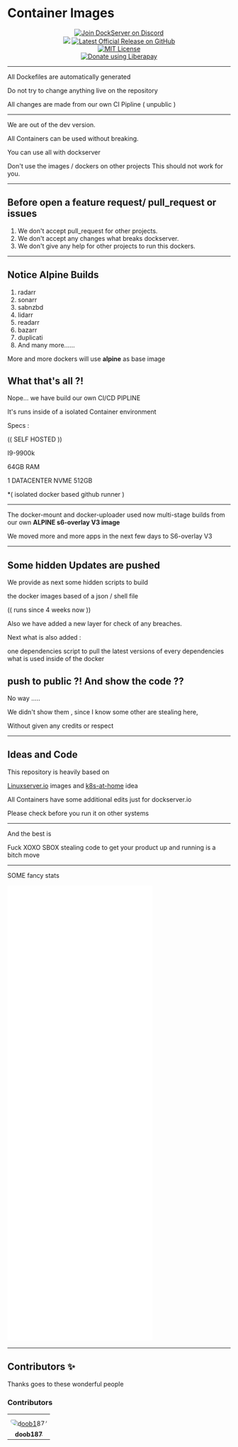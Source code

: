 # Container Images

<p align="center">
    <a href="https://discord.gg/FYSvu83caM">
        <img src="https://discord.com/api/guilds/830478558995415100/widget.png?label=Discord%20Server&logo=discord" alt="Join DockServer on Discord">
    </a><br />
    <img src="https://img.shields.io/liberapay/receives/dockserver.svg?logo=liberapay">
    <a href="https://github.com/dockserver/dockserver/releases/latest">
        <img src="https://img.shields.io/github/v/release/dockserver/dockserver?include_prereleases&label=Latest%20Release&logo=github" alt="Latest Official Release on GitHub">
    </a></br >
    <a href="https://github.com/dockserver/dockserver/blob/master/LICENSE">
        <img src="https://img.shields.io/github/license/dockserver/dockserver?label=License&logo=mit" alt="MIT License">
    </a><br />
    <noscript><a href="https://liberapay.com/dockserver/donate"><img alt="Donate using Liberapay" src="https://liberapay.com/assets/widgets/donate.svg"></a></noscript>
</p>

---

All Dockefiles are automatically generated 

Do not try to change anything live on the repository

All changes are made from our own CI Pipline ( unpublic ) 

---

We are out of the dev version.

All Containers can be used without breaking.

You can use all with dockserver

Don't use the images / dockers on other projects
This should not work for you.

--- 

## Before open a feature request/ pull_request or issues

1. We don't accept pull_request for other projects.
1. We don't accept any changes what breaks dockserver.
1. We don't give any help for other projects to run this dockers.

---

## Notice Alpine Builds

1. radarr
1. sonarr
1. sabnzbd
1. lidarr
1. readarr
1. bazarr
1. duplicati
1. And many more......

More and more dockers will use **alpine** as base image


## What that's all ?!

Nope... we have build our own CI/CD PIPLINE 

It's runs inside of a isolated Container environment 

Specs :

(( SELF HOSTED ))

I9-9900k

64GB RAM

1 DATACENTER NVME 512GB

*( isolated docker based github runner )

---

The docker-mount and docker-uploader used now
multi-stage builds from our own 
**ALPINE s6-overlay V3 image**

We moved more and more apps in the next few days to S6-overlay V3


---

## Some hidden Updates are pushed

We provide as next some hidden scripts to build

the docker images based of a json / shell file 

(( runs since 4 weeks now )) 

Also we have added a new layer for check of any breaches.

Next what is also added :

one dependencies script to pull the latest versions of every dependencies what is used inside of the docker

## push to public ?!  And show the code ??

No way ..... 

We didn't show them , 
since I know some other are stealing here,

Without given any credits or respect


--- 

## Ideas and Code

This repository is heavily based on 

[Linuxserver.io](https://linuxserver.io) images and [k8s-at-home](https://k8s-at-home.com/) idea

All Containers have some additional edits just for dockserver.io

Please check before you run it on other systems

---

And the best is 

Fuck XOXO SBOX stealing code to get your product up and running is a bitch move

---

SOME fancy stats 

![metrics](./github-metrics.svg)

---

## Contributors ✨

Thanks goes to these wonderful people

<!-- ALL-CONTRIBUTORS-LIST:START - Do not remove or modify this section -->
<!-- prettier-ignore-start -->
<!-- markdownlint-disable -->

### Contributors

<table>
<tr>
    <td align="center" style="word-wrap: break-word; width: 75.0; height: 75.0">
        <a href=https://github.com/doob187>
            <img src=https://avatars.githubusercontent.com/u/60312740?v=4 width="50;"  style="border-radius:50%;align-items:center;justify-content:center;overflow:hidden;padding-top:10px" alt=doob187/>
            <br />
            <sub style="font-size:14px"><b>doob187</b></sub>
        </a>
    </td>
</tr>
</table>

<!-- markdownlint-restore -->
<!-- prettier-ignore-end -->
<!-- ALL-CONTRIBUTORS-LIST:END -->


